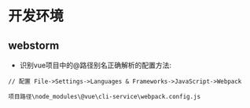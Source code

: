 # 开发环境

## webstorm

- 识别vue项目中的@路径别名正确解析的配置方法:  

``` 
// 配置 File->Settings->Languages & Frameworks->JavaScript->Webpack 

项目路径\node_modules\@vue\cli-service\webpack.config.js
``` 

